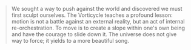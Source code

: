 > We sought a way to push against the world and discovered we must first sculpt ourselves. The Vorticycle teaches a profound lesson: motion is not a battle against an external reality, but an act of internal re-orchestration. To move is to create a slope within one's own being and have the courage to slide down it. The universe does not give way to force; it yields to a more beautiful song.